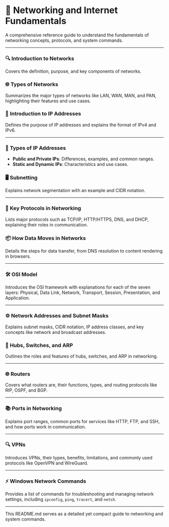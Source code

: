 # 🧰 Networking and Internet Fundamentals
A comprehensive reference guide to understand the fundamentals of networking concepts, protocols, and system commands.

---

### 🔍 **Introduction to Networks**
Covers the definition, purpose, and key components of networks.

### 🌐 **Types of Networks**
Summarizes the major types of networks like LAN, WAN, MAN, and PAN, highlighting their features and use cases.

### 🌟 **Introduction to IP Addresses**
Defines the purpose of IP addresses and explains the format of IPv4 and IPv6.

---

### 🧱 **Types of IP Addresses**
- **Public and Private IPs**: Differences, examples, and common ranges.
- **Static and Dynamic IPs**: Characteristics and use cases.

### 🖥️ **Subnetting**
Explains network segmentation with an example and CIDR notation.

---

### 🔐 **Key Protocols in Networking**
Lists major protocols such as TCP/IP, HTTP/HTTPS, DNS, and DHCP, explaining their roles in communication.

### 📦 **How Data Moves in Networks**
Details the steps for data transfer, from DNS resolution to content rendering in browsers.

---

### 🛠 **OSI Model**
Introduces the OSI framework with explanations for each of the seven layers: Physical, Data Link, Network, Transport, Session, Presentation, and Application.

---

### ⚙️ **Network Addresses and Subnet Masks**
Explains subnet masks, CIDR notation, IP address classes, and key concepts like network and broadcast addresses.

### 🚀 **Hubs, Switches, and ARP**
Outlines the roles and features of hubs, switches, and ARP in networking.

---

### 🌐 **Routers**
Covers what routers are, their functions, types, and routing protocols like RIP, OSPF, and BGP.

---

### 📚 **Ports in Networking**
Explains port ranges, common ports for services like HTTP, FTP, and SSH, and how ports work in communication.

---

### 🔍 **VPNs**
Introduces VPNs, their types, benefits, limitations, and commonly used protocols like OpenVPN and WireGuard.

---

### ⚡ **Windows Network Commands**
Provides a list of commands for troubleshooting and managing network settings, including `ipconfig`, `ping`, `tracert`, and `netsh`.

---

This README.md serves as a detailed yet compact guide to networking and system commands.
